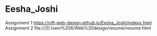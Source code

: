 # Eesha_Joshi 
Assignment 1
https://nift-web-design.github.io/Eesha_Joshi/indexx.html
Assignment 2
file:///D:/sem%206/Web%20design/resume/resume.html
